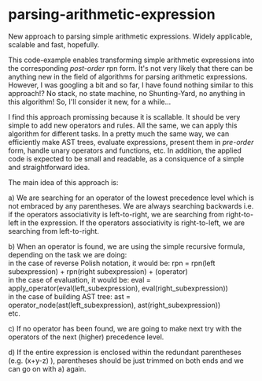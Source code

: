 # parsing-arithmetic-expression
New approach to parsing simple arithmetic expressions. Widely applicable, scalable and fast, hopefully.

This code-example enables transforming simple arithmetic expressions into the corresponding <i>post-order</i> rpn form.
It's not very likely that there can be anything new in the field of algorithms for parsing arithmetic expressions. 
However, I was googling a bit and so far, I have found nothing similar to this approach!? No stack, no state machine, no Shunting-Yard, no anything in this algorithm! So, I'll consider it new, for a while...

I find this approach promissing because it is scallable. It should be very simple to add new operators and rules. All the same, we can apply this algorithm for different tasks. In a pretty much the same way, we can efficiently make AST trees, evaluate expressions, present them in <i>pre-order</i> form, handle unary operators and functions, etc. In addition, the applied code is expected to be small and readable, as a consiquence of a simple and straightforward idea.

The main idea of this approach is: 

a) We are searching for an operator of the lowest precedence level which is not embraced by any parentheses. We are always searching backwards i.e. if the operators associativity is left-to-right, we are searching from right-to-left in the expression. If the operators associativity is right-to-left, we are searching from left-to-right. 

b) When an operator is found, we are using the simple recursive formula, depending on the task we are doing:<br/>
in the case of reverse Polish notation, it would be: rpn = rpn(left subexpression) + rpn(right subexpression) + (operator)<br/>
in the case of evaluation, it would be: eval = apply_operator(eval(left_subexpression), eval(right_subexpression))<br/> 
in the case of building AST tree: ast = operator_node(ast(left_subexpression), ast(right_subexpression))<br/> 
etc.

c) If no operator has been found, we are going to make next try with the operators of the next (higher) precedence level.

d) If the entire expression is enclosed within the redundant parentheses (e.g. (x+y-z) ), parentheses should be just trimmed on both ends and we can go on with a) again.
